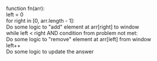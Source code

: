 function fn(arr):  
        left = 0  
        for right in [0, arr.length - 1]:  
            Do some logic to "add" element at arr[right] to window  
            while left < right AND condition from problem not met:  
                Do some logic to "remove" element at arr[left] from window  
                left++  
            Do some logic to update the answer  
